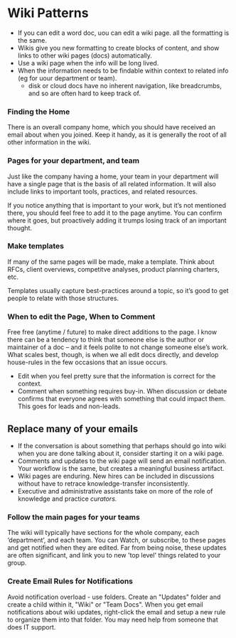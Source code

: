 # Wiki Patterns	

* If you can edit a word doc, uou can edit a wiki page. all the formatting is the same. 
* Wikis give you new formatting to create blocks of content, and show links to other wiki pages (docs) automatically.
* Use a wiki page when the info will be long lived.
* When the information needs to be findable within context to related info (eg for uour department or team).
  * disk or cloud docs have no inherent navigation, like breadcrumbs, and so are often hard to keep track of.

### Finding the Home

There is an overall company home, which you should have received an email about when you joined. Keep it handy, as it is generally the root of all other information in the wiki. 

### Pages for your department, and team

Just like the company having a home, your team in your department will have a single page that is the basis of all related information. It will also include links to important tools, practices, and related resources.  

If you notice anything that is important to your work, but it’s not mentioned there, you should feel free to add it to the page anytime. You can confirm where it goes, but proactively adding it trumps losing track of an important thought. 

### Make templates

If many of the same pages will be made, make a template.  Think about RFCs, client overviews, competitve analyses, product planning charters, etc. 

Templates usually capture best-practices around a topic, so it’s good to get people to relate with those structures. 

### When to edit the Page, When to Comment

Free free (anytime / future) to make direct additions to the page.  I know there can be a tendency to think that someone else is the author or maintainer of a doc – and it feels polite to not change someone else’s work.  What scales best, though, is when we all edit docs directly, and develop house-rules in the few occasions that an issue occurs.

* Edit when you feel pretty sure that the information is correct for the context. 
* Comment when something requires buy-in.  When discussion or debate confirms that everyone agrees with something that could impact them. This goes for leads and non-leads. 

## Replace many of your emails

* If the conversation is about something that perhaps should go into wiki when you are done talking about it, consider starting it on a wiki page. 
* Comments and updates to the wiki page will send an email notification. Your workflow is the same, but creates a meaningful business artifact. 
* Wiki pages are enduring. New hires can be included in discussions without have to retrace knowledge-transfer inconsistently.  
* Executive and administrative assistants take on more of the role of knowledge and practice _curators._


### Follow the main pages for your teams

The wiki will typically have sections for the whole company, each ‘department’, and each team. You can Watch, or subscribe, to these pages and get notified when they are edited.  Far from being noise, these updates are often significant, and link you to new 'top level' things related to your group. 

### Create Email Rules for Notifications

Avoid notification overload - use folders.  Create an "Updates" folder and create a child within it, "Wiki" or "Team Docs".  When you get email notifications about wiki updates, right-click the email and setup a new rule to organize them into that folder.  You may need help from someone that does IT support. 

